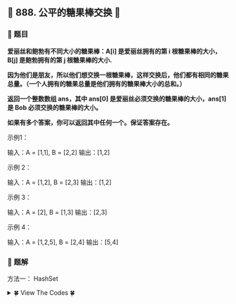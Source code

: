 ## &#127800; 888. 公平的糖果棒交换 &#127800;

### &#127826; 题目

**爱丽丝和鲍勃有不同大小的糖果棒：A[i] 是爱丽丝拥有的第 i 根糖果棒的大小，B[j] 是鲍勃拥有的第 j 根糖果棒的大小.**

**因为他们是朋友，所以他们想交换一根糖果棒，这样交换后，他们都有相同的糖果总量。（一个人拥有的糖果总量是他们拥有的糖果棒大小的总和。）**

**返回一个整数数组 ans，其中 ans[0] 是爱丽丝必须交换的糖果棒的大小，ans[1] 是 Bob 必须交换的糖果棒的大小。**

**如果有多个答案，你可以返回其中任何一个。保证答案存在。**

示例1：

输入：A = [1,1], B = [2,2]
输出：[1,2]

示例 2：

输入：A = [1,2], B = [2,3]
输出：[1,2]

示例 3：

输入：A = [2], B = [1,3]
输出：[2,3]

示例 4：

输入：A = [1,2,5], B = [2,4]
输出：[5,4]


### &#127826; 题解

方法一： HashSet
<details>
<summary>&#127808; View The Codes &#127808;</summary>

爱丽丝的大小为 x 的糖果棒与鲍勃的大小为 y 的糖果棒交换，则有如下等式：

sumA − x + y = sumB + x − y

化简，得：

$x = y + \frac{\textit{sumA} - \textit{sumB}}{2}$

  即对于 B 中的任意一个数 y′，只要 A 中存在一个数 x′，满足 $x' = y' + \dfrac{\textit{sumA} - \textit{sumB}}{2}$，那么 {x′,y′} 即为一组可行解。

为了快速查询 A 中是否存在某个数，我们可以先将 A 中的数字存入哈希表中。然后遍历 B 序列中的数 y′，在哈希表中查询是否有对应的 x′。


```java
class Solution {
    public int[] fairCandySwap(int[] A, int[] B) {
        int sumA = Arrays.stream(A).sum();
        int sumB = Arrays.stream(B).sum();
        int delta = (sumA - sumB) / 2;
        Set<Integer> rec = new HashSet<Integer>();
        for (int num : A) {
            rec.add(num);
        }
        int[] ans = new int[2];
        for (int y : B) {
            int x = y + delta;
            if (rec.contains(x)) {
                ans[0] = x;
                ans[1] = y;
                break;
            }
        }
        return ans;
    }
}
```
</details>
